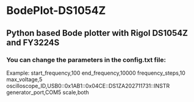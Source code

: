# BodePlot-DS1054Z
## Python based Bode plotter with Rigol DS1054Z and FY3224S

### You can change the parameters in the config.txt file:

Example:
  start_frequency,100
  end_frequency,10000
  frequency_steps,10
  max_voltage,5
  oscilloscope_ID,USB0::0x1AB1::0x04CE::DS1ZA202711731::INSTR
  generator_port,COM5
  scale,both
